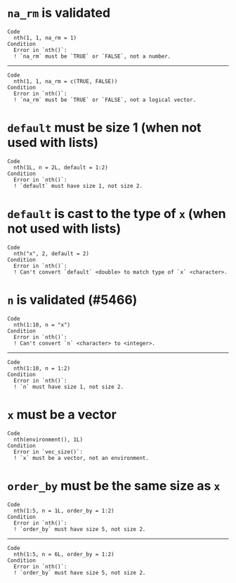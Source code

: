 # `na_rm` is validated

    Code
      nth(1, 1, na_rm = 1)
    Condition
      Error in `nth()`:
      ! `na_rm` must be `TRUE` or `FALSE`, not a number.

---

    Code
      nth(1, 1, na_rm = c(TRUE, FALSE))
    Condition
      Error in `nth()`:
      ! `na_rm` must be `TRUE` or `FALSE`, not a logical vector.

# `default` must be size 1 (when not used with lists)

    Code
      nth(1L, n = 2L, default = 1:2)
    Condition
      Error in `nth()`:
      ! `default` must have size 1, not size 2.

# `default` is cast to the type of `x` (when not used with lists)

    Code
      nth("x", 2, default = 2)
    Condition
      Error in `nth()`:
      ! Can't convert `default` <double> to match type of `x` <character>.

# `n` is validated (#5466)

    Code
      nth(1:10, n = "x")
    Condition
      Error in `nth()`:
      ! Can't convert `n` <character> to <integer>.

---

    Code
      nth(1:10, n = 1:2)
    Condition
      Error in `nth()`:
      ! `n` must have size 1, not size 2.

# `x` must be a vector

    Code
      nth(environment(), 1L)
    Condition
      Error in `vec_size()`:
      ! `x` must be a vector, not an environment.

# `order_by` must be the same size as `x`

    Code
      nth(1:5, n = 1L, order_by = 1:2)
    Condition
      Error in `nth()`:
      ! `order_by` must have size 5, not size 2.

---

    Code
      nth(1:5, n = 6L, order_by = 1:2)
    Condition
      Error in `nth()`:
      ! `order_by` must have size 5, not size 2.

